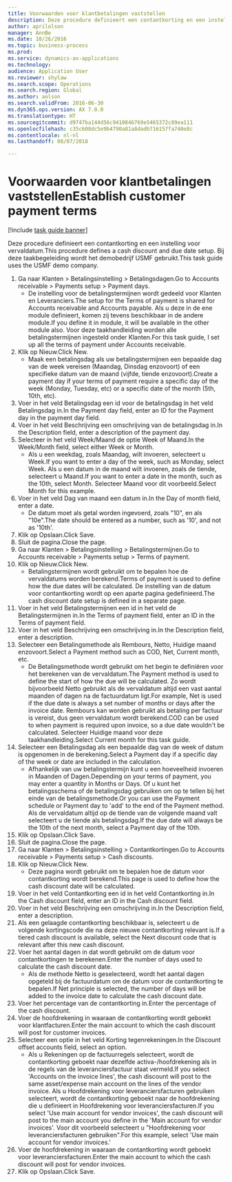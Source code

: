```yaml
--- 
title: Voorwaarden voor klantbetalingen vaststellen
description: Deze procedure definieert een contantkorting en een instelling voor vervaldatum.
author: aprilolson
manager: AnnBe
ms.date: 10/26/2016
ms.topic: business-process
ms.prod: 
ms.service: dynamics-ax-applications
ms.technology: 
audience: Application User
ms.reviewer: shylaw
ms.search.scope: Operations
ms.search.region: Global
ms.author: aolson
ms.search.validFrom: 2016-06-30
ms.dyn365.ops.version: AX 7.0.0
ms.translationtype: HT
ms.sourcegitcommit: d9747ba144d56c9410846769e5465372c89ea111
ms.openlocfilehash: c35c608dc5e9b4790a81a8dadb716157fa740e8c
ms.contentlocale: nl-nl
ms.lasthandoff: 08/07/2018

---
```

# <a name="establish-customer-payment-terms"></a><span data-ttu-id="b1937-103">Voorwaarden voor klantbetalingen vaststellen</span><span class="sxs-lookup"><span data-stu-id="b1937-103">Establish customer payment terms</span></span>

[!include [task guide banner](../../includes/task-guide-banner.md)]

<span data-ttu-id="b1937-104">Deze procedure definieert een contantkorting en een instelling voor vervaldatum.</span><span class="sxs-lookup"><span data-stu-id="b1937-104">This procedure defines a cash discount and due date setup.</span></span> <span data-ttu-id="b1937-105">Bij deze taakbegeleiding wordt het demobedrijf USMF gebruikt.</span><span class="sxs-lookup"><span data-stu-id="b1937-105">This task guide uses the USMF demo company.</span></span>

1. <span data-ttu-id="b1937-106">Ga naar Klanten > Betalingsinstelling > Betalingsdagen.</span><span class="sxs-lookup"><span data-stu-id="b1937-106">Go to Accounts receivable > Payments setup > Payment days.</span></span>
    * <span data-ttu-id="b1937-107">De instelling voor de betalingstermijnen wordt gedeeld voor Klanten en Leveranciers.</span><span class="sxs-lookup"><span data-stu-id="b1937-107">The setup for the Terms of payment is shared for Accounts receivable and Accounts payable.</span></span> <span data-ttu-id="b1937-108">Als u deze in de ene module definieert, komen zij tevens beschikbaar in de andere module.</span><span class="sxs-lookup"><span data-stu-id="b1937-108">If you define it in module, it will be available in the other module also.</span></span> <span data-ttu-id="b1937-109">Voor deze taakhandleiding worden alle betalingstermijnen ingesteld onder Klanten.</span><span class="sxs-lookup"><span data-stu-id="b1937-109">For this task guide, I set up all the terms of payment under Accounts receivable.</span></span>  
2. <span data-ttu-id="b1937-110">Klik op Nieuw.</span><span class="sxs-lookup"><span data-stu-id="b1937-110">Click New.</span></span>
    * <span data-ttu-id="b1937-111">Maak een betalingsdag als uw betalingstermijnen een bepaalde dag van de week vereisen (Maandag, Dinsdag enzovoort) of een specifieke datum van de maand (vijfde, tiende enzovoort).</span><span class="sxs-lookup"><span data-stu-id="b1937-111">Create a payment day if your terms of payment require a specific day of the week (Monday, Tuesday, etc) or a specific date of the month (5th, 10th, etc).</span></span>  
3. <span data-ttu-id="b1937-112">Voer in het veld Betalingsdag een id voor de betalingsdag in het veld Betalingsdag in.</span><span class="sxs-lookup"><span data-stu-id="b1937-112">In the Payment day field, enter an ID for the Payment day in the payment day field.</span></span>
4. <span data-ttu-id="b1937-113">Voer in het veld Beschrijving een omschrijving van de betalingsdag in.</span><span class="sxs-lookup"><span data-stu-id="b1937-113">In the Description field, enter a description of the payment day.</span></span>
5. <span data-ttu-id="b1937-114">Selecteer in het veld Week/Maand de optie Week of Maand.</span><span class="sxs-lookup"><span data-stu-id="b1937-114">In the Week/Month field, select either Week or Month.</span></span>
    * <span data-ttu-id="b1937-115">Als u een weekdag, zoals Maandag, wilt invoeren, selecteert u Week.</span><span class="sxs-lookup"><span data-stu-id="b1937-115">If you want to enter a day of the week, such as Monday, select Week.</span></span> <span data-ttu-id="b1937-116">Als u een datum in de maand wilt invoeren, zoals de tiende, selecteert u Maand.</span><span class="sxs-lookup"><span data-stu-id="b1937-116">If you want to enter a date in the month, such as the 10th, select Month.</span></span> <span data-ttu-id="b1937-117">Selecteer Maand voor dit voorbeeld.</span><span class="sxs-lookup"><span data-stu-id="b1937-117">Select Month for this example.</span></span>  
6. <span data-ttu-id="b1937-118">Voer in het veld Dag van maand een datum in.</span><span class="sxs-lookup"><span data-stu-id="b1937-118">In the Day of month field, enter a date.</span></span>
    * <span data-ttu-id="b1937-119">De datum moet als getal worden ingevoerd, zoals "10", en als "10e".</span><span class="sxs-lookup"><span data-stu-id="b1937-119">The date should be entered as a number, such as '10', and not as '10th'.</span></span>  
7. <span data-ttu-id="b1937-120">Klik op Opslaan.</span><span class="sxs-lookup"><span data-stu-id="b1937-120">Click Save.</span></span>
8. <span data-ttu-id="b1937-121">Sluit de pagina.</span><span class="sxs-lookup"><span data-stu-id="b1937-121">Close the page.</span></span>
9. <span data-ttu-id="b1937-122">Ga naar Klanten > Betalingsinstelling > Betalingstermijnen.</span><span class="sxs-lookup"><span data-stu-id="b1937-122">Go to Accounts receivable > Payments setup > Terms of payment.</span></span>
10. <span data-ttu-id="b1937-123">Klik op Nieuw.</span><span class="sxs-lookup"><span data-stu-id="b1937-123">Click New.</span></span>
    * <span data-ttu-id="b1937-124">Betalingstermijnen wordt gebruikt om te bepalen hoe de vervaldatums worden berekend.</span><span class="sxs-lookup"><span data-stu-id="b1937-124">Terms of payment is used to define how the due dates will be calculated.</span></span> <span data-ttu-id="b1937-125">De instelling van de datum voor contantkorting wordt op een aparte pagina gedefinieerd.</span><span class="sxs-lookup"><span data-stu-id="b1937-125">The cash discount date setup is defined in a separate page.</span></span>  
11. <span data-ttu-id="b1937-126">Voer in het veld Betalingstermijnen een id in het veld de Betalingstermijnen in.</span><span class="sxs-lookup"><span data-stu-id="b1937-126">In the Terms of payment field, enter an ID in the Terms of payment field.</span></span>
12. <span data-ttu-id="b1937-127">Voer in het veld Beschrijving een omschrijving in.</span><span class="sxs-lookup"><span data-stu-id="b1937-127">In the Description field, enter a description.</span></span>
13. <span data-ttu-id="b1937-128">Selecteer een Betalingsmethode als Rembours, Netto, Huidige maand enzovoort.</span><span class="sxs-lookup"><span data-stu-id="b1937-128">Select a Payment method such as COD, Net, Current month, etc.</span></span>
    * <span data-ttu-id="b1937-129">De Betalingsmethode wordt gebruikt om het begin te definiëren voor het berekenen van de vervaldatum.</span><span class="sxs-lookup"><span data-stu-id="b1937-129">The Payment method is used to define the start of how the due will be calculated.</span></span>  <span data-ttu-id="b1937-130">Zo wordt bijvoorbeeld Netto gebruikt als de vervaldatum altijd een vast aantal maanden of dagen na de factuurdatum ligt.</span><span class="sxs-lookup"><span data-stu-id="b1937-130">For example, Net is used if the due date is always a set number of months or days after the invoice date.</span></span> <span data-ttu-id="b1937-131">Rembours kan worden gebruikt als betaling per factuur is vereist, dus geen vervaldatum wordt berekend.</span><span class="sxs-lookup"><span data-stu-id="b1937-131">COD can be used to when payment is required upon invoice, so a due date wouldn't be calculated.</span></span> <span data-ttu-id="b1937-132">Selecteer Huidige maand voor deze taakhandleiding.</span><span class="sxs-lookup"><span data-stu-id="b1937-132">Select Current month for this task guide.</span></span>  
14. <span data-ttu-id="b1937-133">Selecteer een Betalingsdag als een bepaalde dag van de week of datum is opgenomen in de berekening.</span><span class="sxs-lookup"><span data-stu-id="b1937-133">Select a Payment day if a specific day of the  week or date are included in the calculation.</span></span>
    * <span data-ttu-id="b1937-134">Afhankelijk van uw betalingstermijn kunt u een hoeveelheid invoeren in Maanden of Dagen.</span><span class="sxs-lookup"><span data-stu-id="b1937-134">Depending on your terms of payment, you may enter a quantity in Months or Days.</span></span> <span data-ttu-id="b1937-135">Of u kunt het betalingsschema of de betalingsdag gebruiken om op te tellen bij het einde van de betalingsmethode.</span><span class="sxs-lookup"><span data-stu-id="b1937-135">Or you can use the Payment schedule or Payment day to 'add' to the end of the Payment method.</span></span> <span data-ttu-id="b1937-136">Als de vervaldatum altijd op de tiende van de volgende maand valt selecteert u de tiende als betalingsdag.</span><span class="sxs-lookup"><span data-stu-id="b1937-136">If the due date will always be the 10th of the next month, select a Payment day of the 10th.</span></span>  
15. <span data-ttu-id="b1937-137">Klik op Opslaan.</span><span class="sxs-lookup"><span data-stu-id="b1937-137">Click Save.</span></span>
16. <span data-ttu-id="b1937-138">Sluit de pagina.</span><span class="sxs-lookup"><span data-stu-id="b1937-138">Close the page.</span></span>
17. <span data-ttu-id="b1937-139">Ga naar Klanten > Betalingsinstelling > Contantkortingen.</span><span class="sxs-lookup"><span data-stu-id="b1937-139">Go to Accounts receivable > Payments setup > Cash discounts.</span></span>
18. <span data-ttu-id="b1937-140">Klik op Nieuw.</span><span class="sxs-lookup"><span data-stu-id="b1937-140">Click New.</span></span>
    * <span data-ttu-id="b1937-141">Deze pagina wordt gebruikt om te bepalen hoe de datum voor contantkorting wordt berekend.</span><span class="sxs-lookup"><span data-stu-id="b1937-141">This page is used to define how the cash discount date will be calculated.</span></span>  
19. <span data-ttu-id="b1937-142">Voer in het veld Contantkorting een id in het veld Contantkorting in.</span><span class="sxs-lookup"><span data-stu-id="b1937-142">In the Cash discount field, enter an ID in the Cash discount field.</span></span>
20. <span data-ttu-id="b1937-143">Voer in het veld Beschrijving een omschrijving in.</span><span class="sxs-lookup"><span data-stu-id="b1937-143">In the Description field, enter a description.</span></span>
21. <span data-ttu-id="b1937-144">Als een gelaagde contantkorting beschikbaar is, selecteert u de volgende kortingscode die na deze nieuwe contantkorting relevant is.</span><span class="sxs-lookup"><span data-stu-id="b1937-144">If a tiered cash discount is available, select the Next discount code that is relevant after this new cash discount.</span></span>
22. <span data-ttu-id="b1937-145">Voer het aantal dagen in dat wordt gebruikt om de datum voor contantkortingen te berekenen.</span><span class="sxs-lookup"><span data-stu-id="b1937-145">Enter the number of days used to calculate the cash discount date.</span></span>
    * <span data-ttu-id="b1937-146">Als de methode Netto is geselecteerd, wordt het aantal dagen opgeteld bij de factuurdatum om de datum voor de contantkorting te bepalen.</span><span class="sxs-lookup"><span data-stu-id="b1937-146">If Net principle is selected, the number of days will be added to the invoice date to calculate the cash discount date.</span></span>  
23. <span data-ttu-id="b1937-147">Voer het percentage van de contantkorting in.</span><span class="sxs-lookup"><span data-stu-id="b1937-147">Enter the percentage of the cash discount.</span></span>
24. <span data-ttu-id="b1937-148">Voer de hoofdrekening in waaraan de contantkorting wordt geboekt voor klantfacturen.</span><span class="sxs-lookup"><span data-stu-id="b1937-148">Enter the main account to which the cash discount will post for customer invoices.</span></span>
25. <span data-ttu-id="b1937-149">Selecteer een optie in het veld Korting tegenrekeningen.</span><span class="sxs-lookup"><span data-stu-id="b1937-149">In the Discount offset accounts field, select an option.</span></span>
    * <span data-ttu-id="b1937-150">Als u Rekeningen op de factuurregels selecteert, wordt de contantkorting geboekt naar dezelfde activa-/hoofdrekening als in de regels van de leveranciersfactuur staat vermeld.</span><span class="sxs-lookup"><span data-stu-id="b1937-150">If you select 'Accounts on the invoice lines', the cash discount will post to the same asset/expense main account on the lines of the vendor invoice.</span></span> <span data-ttu-id="b1937-151">Als u Hoofdrekening voor leveranciersfacturen gebruiken selecteert, wordt de contantkorting geboekt naar de hoofdrekening die u definieert in Hoofdrekening voor leveranciersfacturen.</span><span class="sxs-lookup"><span data-stu-id="b1937-151">If you select 'Use main account for vendor invoices', the cash discount will post to the main account you define in the 'Main account for vendor invoices'.</span></span> <span data-ttu-id="b1937-152">Voor dit voorbeeld selecteert u "Hoofdrekening voor leveranciersfacturen gebruiken".</span><span class="sxs-lookup"><span data-stu-id="b1937-152">For this example, select 'Use main account for vendor invoices.'</span></span>  
26. <span data-ttu-id="b1937-153">Voer de hoofdrekening in waaraan de contantkorting wordt geboekt voor leveranciersfacturen.</span><span class="sxs-lookup"><span data-stu-id="b1937-153">Enter the main account to which the cash discount will post for vendor invoices.</span></span>
27. <span data-ttu-id="b1937-154">Klik op Opslaan.</span><span class="sxs-lookup"><span data-stu-id="b1937-154">Click Save.</span></span>


